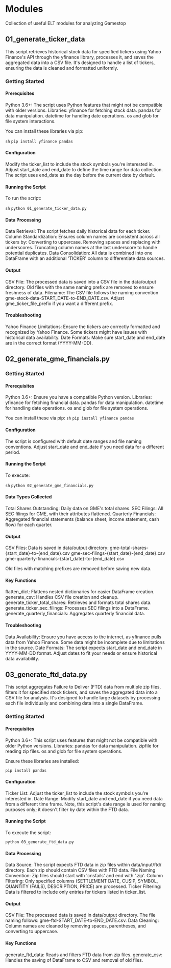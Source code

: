 # Modules
Collection of useful ELT modules for analyzing Gamestop

## 01_generate_ticker_data

This script retrieves historical stock data for specified tickers using Yahoo Finance's API through the yfinance library, processes it, and saves the aggregated data into a CSV file. It's designed to handle a list of tickers, ensuring the data is cleaned and formatted uniformly.

### Getting Started
#### Prerequisites
Python 3.6+: The script uses Python features that might not be compatible with older versions.
Libraries: 
yfinance for fetching stock data.
pandas for data manipulation.
datetime for handling date operations.
os and glob for file system interactions.

You can install these libraries via pip:

`sh`
`pip install yfinance pandas`

#### Configuration
Modify the ticker_list to include the stock symbols you're interested in.
Adjust start_date and end_date to define the time range for data collection. The script uses end_date as the day before the current date by default.

#### Running the Script
To run the script:

`sh`
`python 01_generate_ticker_data.py`

#### Data Processing
Data Retrieval: The script fetches daily historical data for each ticker.
Column Standardization: Ensures column names are consistent across all tickers by:
Converting to uppercase.
Removing spaces and replacing with underscores.
Truncating column names at the last underscore to handle potential duplicates.
Data Consolidation: All data is combined into one DataFrame with an additional 'TICKER' column to differentiate data sources.

#### Output
CSV File: The processed data is saved into a CSV file in the data/output directory. Old files with the same naming prefix are removed to ensure freshness of data.
Filename: The CSV file follows the naming convention gme-stock-data-START_DATE-to-END_DATE.csv. Adjust gme_ticker_file_prefix if you want a different prefix.

#### Troubleshooting
Yahoo Finance Limitations: Ensure the tickers are correctly formatted and recognized by Yahoo Finance. Some tickers might have issues with historical data availability.
Date Formats: Make sure start_date and end_date are in the correct format (YYYY-MM-DD).

## 02_generate_gme_financials.py

### Getting Started
#### Prerequisites
Python 3.6+: Ensure you have a compatible Python version.
Libraries: 
yfinance for fetching financial data.
pandas for data manipulation.
datetime for handling date operations.
os and glob for file system operations.

You can install these via pip:
`sh`
`pip install yfinance pandas`

#### Configuration
The script is configured with default date ranges and file naming conventions. Adjust start_date and end_date if you need data for a different period.

#### Running the Script
To execute:

`sh`
`python 02_generate_gme_financials.py`

#### Data Types Collected
Total Shares Outstanding: Daily data on GME's total shares.
SEC Filings: All SEC filings for GME, with their attributes flattened.
Quarterly Financials: Aggregated financial statements (balance sheet, income statement, cash flow) for each quarter.

#### Output
CSV Files: Data is saved in data/output directory:
gme-total-shares-{start_date}-to-{end_date}.csv
gme-sec-filings-{start_date}-{end_date}.csv
gme-quarterly-financials-{start_date}-to-{end_date}.csv

Old files with matching prefixes are removed before saving new data.

#### Key Functions
flatten_dict: Flattens nested dictionaries for easier DataFrame creation.
generate_csv: Handles CSV file creation and cleanup.
generate_ticker_total_shares: Retrieves and formats total shares data.
generate_ticker_sec_filings: Processes SEC filings into a DataFrame.
generate_quarterly_financials: Aggregates quarterly financial data.

#### Troubleshooting
Data Availability: Ensure you have access to the internet, as yfinance pulls data from Yahoo Finance. Some data might be incomplete due to limitations in the source.
Date Formats: The script expects start_date and end_date in YYYY-MM-DD format. Adjust dates to fit your needs or ensure historical data availability.

## 03_generate_ftd_data.py
This script aggregates Failure to Deliver (FTD) data from multiple zip files, filters it for specified stock tickers, and saves the aggregated data into a CSV file for analysis. It's designed to handle large datasets by processing each file individually and combining data into a single DataFrame.

### Getting Started
#### Prerequisites
Python 3.6+: This script uses features that might not be compatible with older Python versions.
Libraries: 
pandas for data manipulation.
zipfile for reading zip files.
os and glob for file system operations.

Ensure these libraries are installed:

`pip install pandas`

#### Configuration
Ticker List: Adjust the ticker_list to include the stock symbols you're interested in.
Date Range: Modify start_date and end_date if you need data from a different time frame. Note, this script's date range is used for naming purposes only; it doesn't filter by date within the FTD data.

#### Running the Script
To execute the script:

`python 03_generate_ftd_data.py`

#### Data Processing
Data Source: The script expects FTD data in zip files within data/input/ftd/ directory. Each zip should contain CSV files with FTD data.
File Naming Convention: Zip files should start with 'cnsfails' and end with '.zip'.
Column Filtering: Only specified columns (SETTLEMENT DATE, CUSIP, SYMBOL, QUANTITY (FAILS), DESCRIPTION, PRICE) are processed.
Ticker Filtering: Data is filtered to include only entries for tickers listed in ticker_list.

#### Output
CSV File: The processed data is saved in data/output directory. The file naming follows: gme-ftd-START_DATE-to-END_DATE.csv.
Data Cleaning: Column names are cleaned by removing spaces, parentheses, and converting to uppercase.

#### Key Functions
generate_ftd_data: Reads and filters FTD data from zip files.
generate_csv: Handles the saving of DataFrame to CSV and removal of old files.

